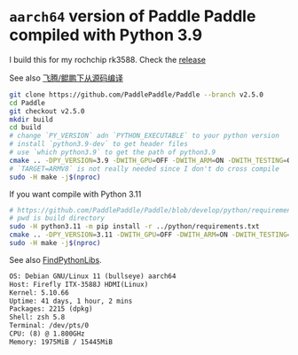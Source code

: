 # `aarch64` version of Paddle Paddle compiled with Python 3.9 

I build this for my rochchip rk3588. Check the [release](https://github.com/crosstyan/prebuilt-paddlepaddle/releases/tag/v2.5.0)

See also [飞腾/鲲鹏下从源码编译](https://www.paddlepaddle.org.cn/documentation/docs/zh/install/compile/arm-compile.html)

```bash
git clone https://github.com/PaddlePaddle/Paddle --branch v2.5.0
cd Paddle
git checkout v2.5.0
mkdir build
cd build
# change `PY_VERSION` adn `PYTHON_EXECUTABLE` to your python version
# install `python3.9-dev` to get header files
# use `which python3.9` to get the path of python3.9
cmake .. -DPY_VERSION=3.9 -DWITH_GPU=OFF -DWITH_ARM=ON -DWITH_TESTING=OFF -DCMAKE_BUILD_TYPE=Release -DON_INFER=ON -DWITH_XBYAK=OFF -DPYTHON_EXECUTABLE=/usr/bin/python3.9
# `TARGET=ARMV8` is not really needed since I don't do cross compile
sudo -H make -j$(nproc)
 ```

If you want compile with Python 3.11

 ```bash
# https://github.com/PaddlePaddle/Paddle/blob/develop/python/requirements.txt
# pwd is build directory
sudo -H python3.11 -m pip install -r ../python/requirements.txt
cmake .. -DPY_VERSION=3.11 -DWITH_GPU=OFF -DWITH_ARM=ON -DWITH_TESTING=OFF -DCMAKE_BUILD_TYPE=Release -DON_INFER=ON -DWITH_XBYAK=OFF -DPYTHON_EXECUTABLE=/usr/local/bin/python3.11 -DPYTHON_LIBRARY=/usr/local/lib/libpython3.11.a -DPYTHON_INCLUDE_DIR=/usr/local/include/python3.11
sudo -H make -j$(nproc)
 ```

 See also [FindPythonLibs](https://github.com/Kitware/CMake/blob/master/Modules/FindPythonLibs.cmake).

```txt
OS: Debian GNU/Linux 11 (bullseye) aarch64 
Host: Firefly ITX-3588J HDMI(Linux) 
Kernel: 5.10.66 
Uptime: 41 days, 1 hour, 2 mins 
Packages: 2215 (dpkg) 
Shell: zsh 5.8 
Terminal: /dev/pts/0 
CPU: (8) @ 1.800GHz 
Memory: 1975MiB / 15445MiB
```
